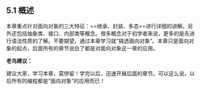 ## 5.1 概述

   本章重点针对面向对象的三大特征：==继承、封装、多态==进行详细的讲解。另外还包括抽象类、接口、内部类等概念。很多概念对于初学者来说，更多的是先进行语法性质的了解。不要期望，通过本章学习就“搞透面向对象”。本章只是面向对象的起点，后面所有的章节说白了都是对面向对象这一章的应用。

**老鸟建议：**

   建议大家，学习本章，莫停留！学完以后，迅速开展后面的章节。可以这么说，以后所有的编程都是“面向对象”的应用而已！